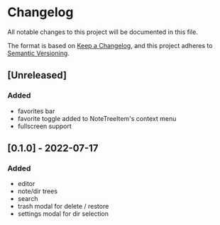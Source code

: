 # Changelog
All notable changes to this project will be documented in this file.

The format is based on [Keep a Changelog](https://keepachangelog.com/en/1.0.0/),
and this project adheres to [Semantic Versioning](https://semver.org/spec/v2.0.0.html).

## [Unreleased]
### Added
- favorites bar
- favorite toggle added to NoteTreeItem's context menu
- fullscreen support

## [0.1.0] - 2022-07-17
### Added
- editor
- note/dir trees
- search
- trash modal for delete / restore
- settings modal for dir selection

